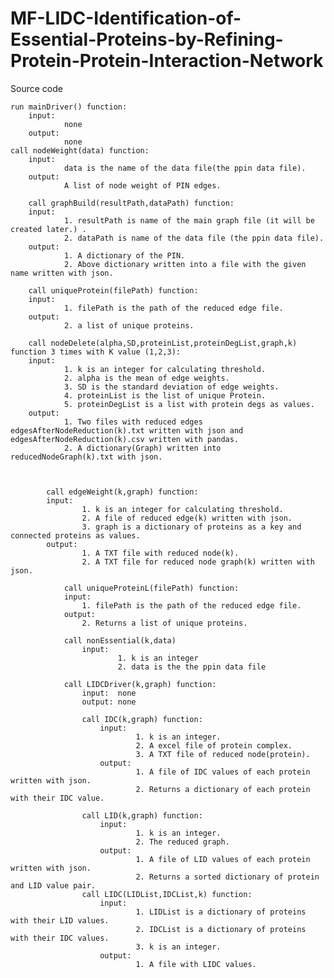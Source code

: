# MF-LIDC-Identification-of-Essential-Proteins-by-Refining-Protein-Protein-Interaction-Network
Source code

	run mainDriver() function:
		input: 
				none
		output:
				none
	call nodeWeight(data) function:
		input: 	
				data is the name of the data file(the ppin data file).
		output:	
				A list of node weight of PIN edges.
 
		call graphBuild(resultPath,dataPath) function:
		input:	
				1. resultPath is name of the main graph file (it will be created later.) .
				2. dataPath is name of the data file (the ppin data file).
		output: 	
				1. A dictionary of the PIN.
				2. Above dictionary written into a file with the given name written with json.

		call uniqueProtein(filePath) function:
		input:
				1. filePath is the path of the reduced edge file.
		output:
				2. a list of unique proteins.

		call nodeDelete(alpha,SD,proteinList,proteinDegList,graph,k) function 3 times with K value (1,2,3):
		input:	
				1. k is an integer for calculating threshold.
				2. alpha is the mean of edge weights.
				3. SD is the standard deviation of edge weights.
				4. proteinList is the list of unique Protein.
				5. proteinDegList is a list with protein degs as values.
		output:	
				1. Two files with reduced edges edgesAfterNodeReduction(k).txt written with json and edgesAfterNodeReduction(k).csv written with pandas.
				2. A dictionary(Graph) written into reducedNodeGraph(k).txt with json.



			call edgeWeight(k,graph) function:
			input:	
					1. k is an integer for calculating threshold.
					2. A file of reduced edge(k) written with json.
					3. graph is a dictionary of proteins as a key and connected proteins as values.
			output:
					1. A TXT file with reduced node(k).
					2. A TXT file for reduced node graph(k) written with json.

				call uniqueProteinL(filePath) function:
				input:
					1. filePath is the path of the reduced edge file.
				output:
					2. Returns a list of unique proteins.

				call nonEssential(k,data)
					input:
							1. k is an integer
							2. data is the the ppin data file

				call LIDCDriver(k,graph) function:
					input: 	none
					output:	none

					call IDC(k,graph) function:
						input: 
								1. k is an integer.
								2. A excel file of protein complex.
								3. A TXT file of reduced node(protein).
						output:
								1. A file of IDC values of each protein written with json.
								2. Returns a dictionary of each protein with their IDC value.

					call LID(k,graph) function:
						input:
								1. k is an integer.
								2. The reduced graph.
						output:
								1. A file of LID values of each protein written with json.
								2. Returns a sorted dictionary of protein and LID value pair.
					call LIDC(LIDList,IDCList,k) function:
						input:
								1. LIDList is a dictionary of proteins with their LID values.
								2. IDCList is a dictionary of proteins with their IDC values.
								3. k is an integer.
						output:
								1. A file with LIDC values.
